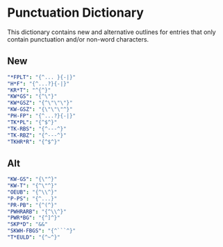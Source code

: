# Punctuation Dictionary

This dictionary contains new and alternative outlines for entries that only
contain punctuation and/or non-word characters.

## New

```yaml
"*FPLT": "{^... }{-|}"
"H*F": "{^...?}{-|}"
"KR*T": "^{^}"
"KW*GS": "{^\"}"
"KW*GSZ": "{^\"\"\"}"
"KW-GSZ": "{\"\"\"^}"
"PH-FP": "{^...?}{-|}"
"TK*PL": "{^$^}"
"TK-RBS": "{^---^}"
"TK-RBZ": "{^---^}"
"TKHR*R": "{^$^}"
```

## Alt

```yaml
"KW-GS": "{\"^}"
"KW-T": "{^\"^}"
"OEUB": "{^\\^}"
"P-PS": "{^...}"
"PR-PB": "{^(^}"
"PWHRARB": "{^\\^}"
"PWR*BG": "{^]^}"
"SKP*D": "&&"
"SKWH-FBGS": "{^```^}"
"T*EULD": "{^~^}"
```
